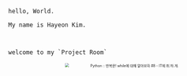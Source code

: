 ```
hello, World. 

My name is Hayeon Kim.   



welcome to my `Project Room` 
```




<p align="center">
<img src="https://t1.daumcdn.net/cfile/tistory/99E01B4E5A4F4EB81B" alt="Python :: 반복문! while에 대해 알아보자 #8 - IT에 취.하.개." style="zoom:50%;" height="10%" width="550"/>

